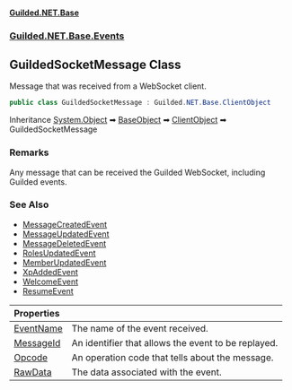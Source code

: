 
#### [Guilded.NET.Base](Guilded_NET_Base 'Guilded.NET.Base')
### [Guilded.NET.Base.Events](Guilded_NET_Base#Guilded_NET_Base_Events 'Guilded.NET.Base.Events')
## GuildedSocketMessage Class

Message that was received from a WebSocket client.
```csharp
public class GuildedSocketMessage : Guilded.NET.Base.ClientObject
```

Inheritance [System.Object](https://docs.microsoft.com/en-us/dotnet/api/System.Object 'System.Object') &#x27A1; [BaseObject](BaseObject 'Guilded.NET.Base.BaseObject') &#x27A1; [ClientObject](ClientObject 'Guilded.NET.Base.ClientObject') &#x27A1; GuildedSocketMessage

### Remarks
  
Any message that can be received the Guilded WebSocket, including Guilded events.

### See Also
- [MessageCreatedEvent](MessageCreatedEvent 'Guilded.NET.Base.Events.MessageCreatedEvent')
- [MessageUpdatedEvent](MessageUpdatedEvent 'Guilded.NET.Base.Events.MessageUpdatedEvent')
- [MessageDeletedEvent](MessageDeletedEvent 'Guilded.NET.Base.Events.MessageDeletedEvent')
- [RolesUpdatedEvent](RolesUpdatedEvent 'Guilded.NET.Base.Events.RolesUpdatedEvent')
- [MemberUpdatedEvent](MemberUpdatedEvent 'Guilded.NET.Base.Events.MemberUpdatedEvent')
- [XpAddedEvent](XpAddedEvent 'Guilded.NET.Base.Events.XpAddedEvent')
- [WelcomeEvent](WelcomeEvent 'Guilded.NET.Base.Events.WelcomeEvent')
- [ResumeEvent](ResumeEvent 'Guilded.NET.Base.Events.ResumeEvent')

| Properties | |
| :--- | :--- |
| [EventName](GuildedSocketMessage_EventName 'Guilded.NET.Base.Events.GuildedSocketMessage.EventName') | The name of the event received. |
| [MessageId](GuildedSocketMessage_MessageId 'Guilded.NET.Base.Events.GuildedSocketMessage.MessageId') | An identifier that allows the event to be replayed. |
| [Opcode](GuildedSocketMessage_Opcode 'Guilded.NET.Base.Events.GuildedSocketMessage.Opcode') | An operation code that tells about the message. |
| [RawData](GuildedSocketMessage_RawData 'Guilded.NET.Base.Events.GuildedSocketMessage.RawData') | The data associated with the event. |
